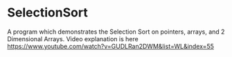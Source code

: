 # SelectionSort
A program which demonstrates the Selection Sort on pointers, arrays, and 2 Dimensional Arrays.
Video explanation is here https://www.youtube.com/watch?v=GUDLRan2DWM&list=WL&index=55

